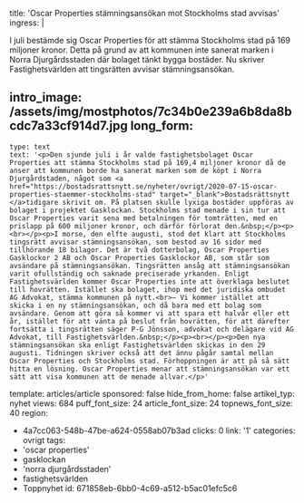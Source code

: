 title: 'Oscar Properties stämningsansökan mot Stockholms stad avvisas'
ingress: |
  <p>I juli bestämde sig Oscar Properties för att stämma Stockholms stad på 169 miljoner kronor. Detta på grund av att kommunen inte sanerat marken i Norra Djurgårdsstaden där bolaget tänkt bygga bostäder. Nu skriver Fastighetsvärlden att tingsrätten avvisar stämningsansökan.
  </p>
  
intro_image: /assets/img/mostphotos/7c34b0e239a6b8da8bcdc7a33cf914d7.jpg
long_form:
  -
    type: text
    text: '<p>Den sjunde juli i år valde fastighetsbolaget Oscar Properties att stämma Stockholms stad på 169,4 miljoner kronor då de anser att kommunen borde ha sanerat marken som de köpt i Norra Djurgårdstaden, något som <a href="https://bostadsrattsnytt.se/nyheter/ovrigt/2020-07-15-oscar-properties-staemmer-stockholms-stad" target="_blank">Bostadsrättsnytt </a>tidigare skrivit om. På platsen skulle lyxiga bostäder uppföras av bolaget i projektet Gasklockan. Stockholms stad menade i sin tur att Oscar Properties varit sena med betalningen för tomträtten, med en prislapp på 600 miljoner kronor, och därför förlorat den.&nbsp;</p><p><br></p><p>I morse, den elfte augusti, stod det klart att Stockholms tingsrätt avvisar stämningsansökan, som bestod av 16 sidor med tillhörande 18 bilagor. Det är två dotterbolag, Oscar Properties Gasklockor 2 AB och Oscar Properties Gasklockor AB, som står som avsändare på stämningsansökan. Tingsrätten ansåg att stämningsansökan varit ofullständig och saknade preciserade yrkanden. Enligt Fastighetsvärlden kommer Oscar Properties inte att överklaga beslutet till hovrätten. Istället ska bolaget, ihop med det juridiska ombudet AG Advokat, stämma kommunen på nytt.<br>– Vi kommer istället att skicka i en ny stämningsansökan, och då bara med ett bolag som avsändare. Genom att göra så kommer vi att spara ett halvår eller ett år, istället för att vänta på beslut från hovrätten, för att därefter fortsätta i tingsrätten säger P-G Jönsson, advokat och delägare vid AG Advokat, till Fastighetsvärlden.&nbsp;</p><p><br></p><p>Den nya stämningsansökan ska enligt Fastighetsvärlden skickas in den 29 augusti. Tidningen skriver också att det ännu pågår samtal mellan Oscar Properties och Stockholms stad. Förhoppningen är att på så sätt hitta en lösning. Oscar Properties menar att stämningsansökan var ett sätt att visa kommunen att de menade allvar.</p>'
template: articles/article
sponsored: false
hide_from_home: false
artikel_typ: nyhet
views: 684
puff_font_size: 24
article_font_size: 24
topnews_font_size: 40
region:
  - 4a7cc063-548b-47be-a624-0558ab07b3ad
clicks: 0
link: '1'
categories: ovrigt
tags:
  - 'oscar properties'
  - gasklockan
  - 'norra djurgårdsstaden'
  - fastighetsvärlden
  - Toppnyhet
id: 671858eb-6bb0-4c69-a512-b5ac01efc5c6
